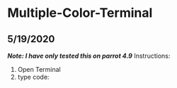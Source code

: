 # Multiple-Color-Terminal
## 5/19/2020
***Note: I have only tested this on parrot 4.9***
Instructions:
1. Open Terminal
2. type code:
